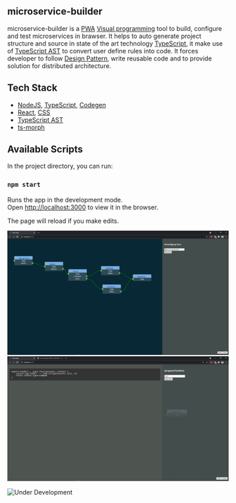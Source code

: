 ## microservice-builder 
microservice-builder is a [PWA](https://en.wikipedia.org/wiki/Progressive_web_application) [Visual programming](https://en.wikipedia.org/wiki/Visual_programming_language) tool to build, configure and test microservices in brawser.
It helps to auto generate project structure and source in state of the art technology [TypeScript](https://www.typescriptlang.org/), it make use of [TypeScript AST](https://basarat.gitbook.io/typescript/overview/ast) to convert user define rules into code.
It forces developer to follow [Design Pattern](https://sourcemaking.com/design_patterns), write reusable code and to provide solution for distributed architecture.


## Tech Stack 
- [NodeJS](https://nodejs.org/en/docs/), [TypeScript](https://www.typescriptlang.org/), [Codegen](https://en.wikipedia.org/wiki/Code_generation_(compiler))
- [React](https://reactjs.org), [CSS](https://www.w3schools.com/css/)
- [TypeScript AST](https://basarat.gitbook.io/typescript/overview/ast)
- [ts-morph](https://www.npmjs.com/package/ts-morph)

## Available Scripts

In the project directory, you can run:

### `npm start`

Runs the app in the development mode.\
Open [http://localhost:3000](http://localhost:3000) to view it in the browser.

The page will reload if you make edits.

![Service Editor and test endpoint](./public/draw-board.png)
![Code Editor](./public/code-editor.png)

![Under Development](https://www.intuitiveaccountant.com/downloads/9043/download/working-on-it.png?cb=287a36a90eae40f6bf55da1fddea7c1e)
